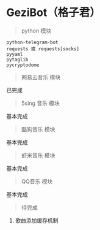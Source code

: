 # GeziBot（格子君）

> python 模块

```
python-telegram-bot
requests 或 requests[socks]
pyyaml
pytaglib
pycryptodome
```
> 网易云音乐 模块

已完成

> 5sing 音乐 模块

基本完成

> 酷狗音乐 模块

基本完成

> 虾米音乐 模块

基本完成

> QQ音乐 模块

基本完成

> 待完成

1. 歌曲添加缓存机制